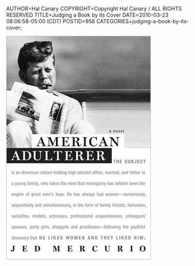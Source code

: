 AUTHOR=Hal Canary
COPYRIGHT=Copyright Hal Canary / ALL RIGHTS RESERVED
TITLE=Judging a Book by its Cover
DATE=2010-03-23 08:06:58-05:00 (CDT)
POSTID=958
CATEGORIES=judging-a-book-by-its-cover;

[![_American Adulterer_ by Jed Mercurio (1439116253). Read the cover text.](/images/2542169ce8e6f4c04d9321b1b29ccf0761770ff4.jpg "_American Adulterer_ by Jed Mercurio (1439116253). Read the cover text.")](/isbn/?1439116253/American+Adulterer)
